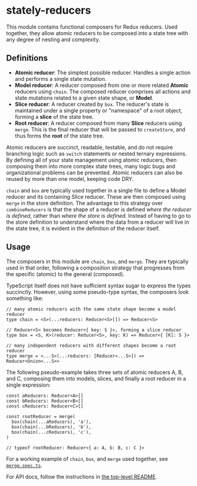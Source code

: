 # stately-reducers

This module contains functional composers for Redux reducers. Used together, they allow atomic reducers to be composed into a state tree with any degree of nesting and complexity.

## Definitions

- **Atomic reducer**: The simplest possible reducer. Handles a single action and performs a single state mutation.
- **Model reducer**: A reducer composed from one or more related **Atomic** reducers using `chain`. The composed reducer comprises all actions and state mutations related to a given state shape, or **Model**.
- **Slice reducer**: A reducer created by `box`. The reducer's state is maintained under a single property or "namespace" of a root object, forming a **slice** of the state tree.
- **Root reducer**: A reducer composed from many **Slice** reducers using `merge`. This is the final reducer that will be passed to `createStore`, and thus forms the **root** of the state tree.

Atomic reducers are succinct, readable, testable, and do not require branching logic such as `switch` statements or nested ternary expressions. By defining all of your state management using atomic reducers, then composing them into more complex state trees, many logic bugs and organizational problems can be prevented. Atomic reducers can also be reused by more than one model, keeping code DRY.

`chain` and `box` are typically used together in a single file to define a Model reducer and its containing Slice reducer. These are then composed using `merge` in the store definition. The advantage to this strategy over `combineReducers` is that the shape of a reducer is defined *where the reducer is defined*, rather than *where the store is defined*. Instead of having to go to the store definition to understand where the data from a reducer will live in the state tree, it is evident in the definition of the reducer itself.

## Usage

The composers in this module are `chain`, `box`, and `merge`. They are typically used in that order, following a composition strategy that progresses from the specific (atomic) to the general (composed).

TypeScript itself does not have sufficient syntax sugar to express the types succinctly. However, using some pseudo-type syntax, the composers look something like:
```
// many atomic reducers with the same state shape become a model reducer
type chain = <S>(...reducers: Reducer<S>[]) => Reducer<S>

// Reducer<S> becomes Reducer<{ key: S }>, forming a slice reducer
type box = <S, K>(reducer: Reducer<S>, key: K) => Reducer<{ [K]: S }>

// many independent reducers with different shapes become a root reducer
type merge = <...S>(...reducers: [Reducer<...S>]) => Reducer<Union<...S>>
```

The following pseudo-example takes three sets of atomic reducers A, B, and C, composing them into models, slices, and finally a root reducer in a single expression:
```
const aReducers: Reducer<A>[]
const bReducers: Reducer<B>[]
const cReducers: Reducer<C>[]

const rootReducer = merge(
  box(chain(...aReducers), 'a'),
  box(chain(...bReducers), 'b'),
  box(chain(...cReducers), 'c'),
)

// typeof rootReducer: Reducer<{ a: A, b: B, c: C }>
```

For a working example of `chain`, `box`, and `merge` used together, see [`merge.spec.ts`](/stately-reducers/src/merge.spec.ts).

For API docs, follow the instructions in [the top-level README](https://github.com/hiebj/stately/).
